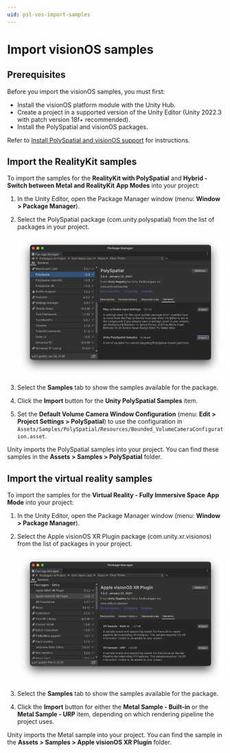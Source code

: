 ```yaml
---
uid: psl-vos-import-samples
---
```


# Import visionOS samples

## Prerequisites

Before you import the visionOS samples, you must first:

* Install the visionOS platform module with the Unity Hub.
* Create a project in a supported version of the Unity Editor (Unity 2022.3 with patch version 18f+ recommended).
* Install the PolySpatial and visionOS packages.

Refer to [Install PolySpatial and visionOS support](install.md) for instructions.

## Import the RealityKit samples

To import the samples for the **RealityKit with PolySpatial** and **Hybrid - Switch between Metal and RealityKit** **App Modes** into your project:

1. In the Unity Editor, open the Package Manager window (menu: **Window &gt; Package Manager**).
2. Select the PolySpatial package (com.unity.polyspatial) from the list of packages in your project.

   ![The PackageManager window with the PolySpatial package selected](images/samples/import-samples.png)

3. Select the **Samples** tab to show the samples available for the package.
4. Click the **Import** button for the **Unity PolySpatial Samples** item.
5. Set the **Default Volume Camera Window Configuration**  (menu: **Edit &gt; Project Settings &gt; PolySpatial**) to use the configuration in `Assets/Samples/PolySpatial/Resources/Bounded_VolumeCameraConfiguration.asset`.

Unity imports the PolySpatial samples into your project. You can find these samples in the **Assets &gt; Samples &gt; PolySpatial** folder.

## Import the virtual reality samples

To import the samples for the **Virtual Reality - Fully Immersive Space** **App Mode** into your project:

1. In the Unity Editor, open the Package Manager window (menu: **Window &gt; Package Manager**).
2. Select the Apple visionOS XR Plugin package (com.unity.xr.visionos) from the list of packages in your project.

   ![The PackageManager window with the PolySpatial package selected](images/samples/import-metal-samples.png)

3. Select the **Samples** tab to show the samples available for the package.
4. Click the **Import** button for either the **Metal Sample - Built-in** or the **Metal Sample - URP** item, depending on which rendering pipeline the project uses.

Unity imports the Metal sample into your project. You can find the sample in the **Assets &gt; Samples &gt; Apple visionOS XR Plugin** folder.